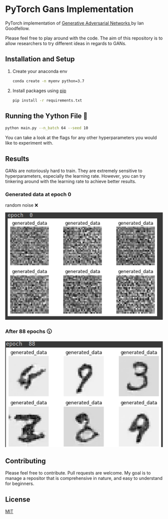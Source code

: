 # PyTorch Gans Implementation
PyTorch implementation of [Generative Adversarial Networks
](https://arxiv.org/abs/1406.2661) by Ian Goodfellow.

Please feel free to play around with the code. The aim of this repository is to allow researchers to try different ideas in regards to GANs.

## Installation and Setup
1. Create your anaconda env
   ``` bash
   conda create -n myenv python=3.7
   ```

2. Install packages using [pip](https://pypi.org/project/pip/)
    ```bash
    pip install -r requirements.txt
    ```

## Running the Yython File :snake:
``` bash
python main.py --n_batch 64 --seed 10
```
You can take a look at the flags for any other hyperparameters you would like to experiment with.

## Results
GANs are notoriously hard to train. They are extremely sensitive to hyperparameters, especially the learning rate. However, you can try tinkering around with the learning rate to achieve better results.

### Generated data at epoch 0
random noise :x:

![](./images/epoch_0.png)

### After 88 epochs :clock1130:
![](./images/epoch_88.png)


## Contributing
Please feel free to contribute. Pull requests are welcome. My goal is to manage a repositor that is comprehensive in nature, and easy to understand for beginners. 


## License
[MIT](https://choosealicense.com/licenses/mit/)
